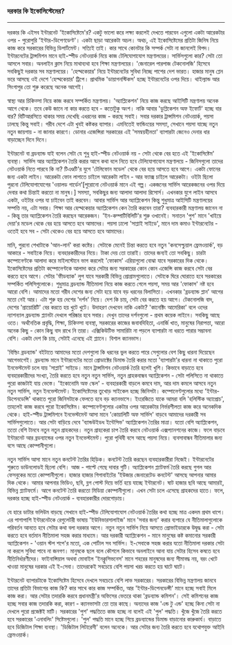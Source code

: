 ### দরকার কি ইকোসিস্টেমের?

---

দরকার কি এইসব ইন্টারনেট 'ইকোসিষ্টেমে'র? একটু ভালো করে লক্ষ্য করলেই দেখতে পারবেন এগুলো একটা আরেকটার ওপর - পুরোপুরি 'ইন্টার-ডিপেণডেণ্ট'। একটা ছাড়া আরেকটা অচল। অথচ, এই ইকোসিষ্টেমের প্রতিটা জিনিষ নিয়ে কাজ করে সরকারের বিভিন্ন ডিপার্টমেন্ট। সত্যিই তাই। কার সাথে কোনটার কি সম্পর্ক সেটা না জানলেই বিপদ। ইন্টারনেটের ট্রান্সমিশন মানে হাই-স্পীড নেটওয়ার্ক নিয়ে কাজ টেলিযোগাযোগ মন্ত্রণালয়ের। সার্ভিসগুলো কার? সেটা তো আসলে সবার। অনলাইন ক্লাস নিয়ে মাথাব্যথা হবে শিক্ষা মন্ত্রণালয়ের। 'জেনারেল পারপাজ টেকনোলজি' হিসেবে সবকিছুই দরকার সব মন্ত্রণালয়ের। 'হেল্থকেয়ার' নিয়ে ইন্টারনেটের সুবিধা নিচ্ছে পাশের দেশ ভারত। হাজার মানুষ প্লেন ভরে আসছে ওই দেশে 'হেল্থকেয়ার' ট্রিপে। প্রাথমিক 'ডায়াগনস্টিকস' হচ্ছে ইন্টারনেটের ওপর দিয়ে। থাইল্যান্ড আর সিংগাপুর তো শুরু করেছে অনেক আগেই। 

স্বাস্থ্য আর চিকিত্‍সা নিয়ে কাজ করবে সম্পর্কিত মন্ত্রণালয়। 'অ্যাপ্লিকেশন' নিয়ে কাজ করছে আইসিটি মন্ত্রণালয় অনেক আগে থেকে। তবে কেউ জানে না কার করতে হবে - কতোটুকু অংশ। নাকি আবার 'ডুপ্লিকেশন অফ ইফোর্ট' হচ্ছে বার বার? বিটিআরসিতে থাকার সময় দেখেছি এধরনের কাজ - করছে সবাই। সবার দরকার ট্রান্সমিশন নেটওয়ার্ক, পয়সা ঢালছে কিন্তু সবাই। গরীব দেশে এটা খুবই কষ্টকর ব্যাপার। এমনিতেই ফান্ডিংয়ের সমস্যা, সেখানে পয়সা যাচ্ছে নতুন নতুন জায়গায় - না জানার কারণে। ডোনার এজেন্সিরা সরকারের এই 'সমন্বয়হীনতা' ব্যাপারটা জেনেও দেনার ধার বাড়াচ্ছেন দিনে দিনে। 

ইন্টারনেট বা ব্রডব্যান্ড যাই বলেন সেটা যে শুধু হাই-স্পীড নেটওয়ার্ক নয় - সেটা থেকে বের হতে এই 'ইকোসিষ্টেম' ব্যবস্থা। সার্ভিস আর অ্যাপ্লিকেশন তৈরি করার আগে কথা বলে নিতে হবে টেলিযোগাযোগ মন্ত্রণালয়ে - জিনিসগুলো তাদের নেটওয়ার্ক নিতে পারবে কি না? টিএণ্ডটি'র যুগে 'টেলিফোন মডেল' থেকে বের হয়ে আসতে হবে আগে। একটা ফোনের জন্য একটা লাইন। আরেকটা ফোন লাগাতে চাইলে আরেকটা লাইন - আর ফ্যাক্স চাইলে আরেকটা। ওইটা ছিলো পুরনো টেলিযোগাযোগের 'ওয়ালড গার্ডেন'\[পুরোনো নেটওয়ার্ক মানে এই গল্প। একজনের সার্ভিস আরেকজনের ওপর দিয়ে দেবার কথা চিন্তাই করতো না মানুষ।\] সমস্যা, সবকিছুর জন্য আলাদা আলাদা রিসোর্স। এখনকার যুগে লাইন আসবে একটা, ওইটার ওপর যা চাইবেন তাই করবেন। আবার সার্ভিস আর অ্যাপ্লিকেশন কিন্তু শুধুমাত্র আইসিটি মন্ত্রণালয়ের সম্পত্তি নয়, এটা সবার। শিক্ষা আর হেল্থকেয়ার অ্যাপ্লিকেশন কেন তৈরি করবেন তারা? ব্যবহারকারী মন্ত্রণালয় জানেন না - কিন্তু তার অ্যাপ্লিকেশন তৈরি করছেন আরেকজন। 'ইন-কম্পাটিবিলিটি'র শুরু ওখানেই। সনাতন 'পুশ' মানে 'খাইয়ে দেয়া'র মডেল থেকে বের হয়ে আসতে হবে আমাদের। পয়সা ঢালো 'সাপ্লাই সাইডে', মানে দাম কমাও ইন্টারনেটের - ওতেই হবে সব - সেটা থেকেও বের হয়ে আসতে হবে আমাদের। 

মানি, পুরনো শেখাটাকে 'আন-লার্ন' করা কষ্টের। সেটাকে মেনেই চিন্তা করতে হবে নতুন 'কনসেপ্চুয়াল ফ্রেমওয়ার্ক', বড় আকারে - সবাইকে নিয়ে। ব্যবহারকারীদের নিয়ে। টাকা দেয় তো তারাই। তাদের জন্যই তো সবকিছু। চারটা কম্পোনেণ্টকে আলাদা করে মাইলস্টোনে ভাগ করলেই 'ফোকাস' এরিয়াগুলো বোঝা যাবে সরকারের দিক থেকে। ইকোসিষ্টেমের প্রতিটা কম্পোনেণ্টকে আলাদা করে সেটার জন্য সরকারের কোন কোন এজেন্সি কাজ করবে সেটা বের করতে হবে আগে। সেটার 'ফীডব্যাক' লুপ যাবে সরকারী বিভিন্ন প্রোগ্রামগুলোতে। সেটাকে ঘিরে ঘোরাতে হবে সরকারের সম্পর্কিত পলিসিগুলোকে। শুধুমাত্র ব্রডব্যান্ড নীতিমালা নিয়ে কাজ করতে গেলে পয়সা, সময় আর 'ফোকাস' নষ্ট হবে আরো বেশি। আমাদের মতো গরীব দেশের জন্য সেটা হয়ে যাবে বড় ধরনের বিলাসিতা। এখনকার 'ব্রডব্যান্ড প্লান' আগের মতো নেই আর। এটা শুরু হয় দেশের 'দর্শন' নিয়ে। দেশ কি চায়, সেটা বের করতে হয় আগে। টেকনোলজি বাদ, দেশের 'প্রায়োরিটি' বের করতে হয় খুটে খুটে।  উদাহরণ দেখবেন নাকি একটা? 'কানেক্টিং আমেরিকা' বলে ওদের ন্যাশন্যাল ব্রডব্যান্ড প্ল্যানটা দেখলে পরিষ্কার হবে সবার। দেখুন তাদের দর্শনগুলো - প্রথম কয়েক লাইনে। সবকিছু আছে ওতে। অর্থনৈতিক প্রবৃদ্ধি, শিক্ষা, চিকিত্‍সা ব্যবস্থা, সরকারের কাজের জবাবদিহিতা, এনার্জি খাত, মানুষের নিরাপত্তা, আরো অনেক কিছু - কোন কিছু বাদ রাখে নি তারা। এক্সিকিউটিভ সামারিটা না পড়লে ব্যাপারটা না ধরতে পারার সম্ভাবনা বেশি। একটা দেশ কি চায়, সেটাই এনেছে এই প্ল্যানে। বিশাল ক্যানভাস।  

'বিল্ডিং ব্রডব্যান্ড' বইটাতে আমাদের মতো দেশগুলো কি ধরনের ভুল করতে পারে সেগুলোর বেশ কিছু ধারনা দিয়েছেন আগেভাগেই। ব্রডব্যান্ড মানে ইন্টারনেটের মতো প্রোডাক্টের ডিমান্ড তৈরি করার মতো 'ব্যাপারটা'র ধারনা না থাকাতে পুরো ইনভেস্টমেন্ট চলে যায় 'সাপ্লাই' সাইডে। মানে ট্রান্সমিশন নেটওয়ার্ক তৈরি হলেই খুশি। কিভাবে বাড়াতে হবে ব্যবহারকারীদের সংখ্যা, তৈরি করতে হবে নতুন নতুন সার্ভিস, নতুন গ্রাহকবান্ধব অ্যাপ্লিকেশন - সেটা পলিসিতে না থাকাতে পুরো কাজটাই যায় ভেস্তে। 'ইকোনোমি অফ স্কেল' - ব্যবহারকারী বাড়লে কমবে দাম, আর দাম কমলে আসবে নতুন নতুন সার্ভিস, নতুন ইনভেস্টমেন্ট। ইকোসিষ্টেমের তুখোড় সাইকেল হচ্ছে জিনিসটা। কম্পোনেণ্টগুলোর মধ্যে 'ইন্টার-ডিপেনডেন্সি' থাকাতে পুরো জিনিসটাকে ফেলতে হবে বড় ক্যানভাসে। ইংরেজিতে যাকে আমরা বলি 'হলিস্টিক অ্যাপ্রোচ', তাহলেই কাজ করবে পুরো ইকোসিষ্টেম। কম্পোনেণ্টগুলোর একটার ওপর আরেকটার নির্ভরশীলতা কাজ করে অনেকদিক থেকে। হাই-স্পীড ট্রান্সমিশনে ইনভেস্টমেন্ট আসা মানে 'কোয়ালিটি অফ সার্ভিস' বাড়বে আমাদের দরকারী সব সার্ভিসগুলোতে। আর সেটা বাড়িয়ে দেবে 'ব্যান্ডউইডধ ইন্টেসিভ' অ্যাপ্লিকেশন তৈরির মাত্রা। যতো বেশি অ্যাপ্লিকেশন, ততো বেশি টানবে নতুন নতুন গ্রাহকদের। নতুন গ্রাহকেরা চাপ তৈরি করবে নেটওয়ার্ক এক্সপ্যানশনের কাজে। ফলে বাড়বে ইন্টারনেট আর ব্রডব্যান্ডের ওপর নতুন ইনভেস্টমেন্ট। পুরো পৃথিবী বসে আছে পয়সা নিয়ে। ব্যবসাবান্ধব নীতিমালার জন্য বসে আছে কোম্পানীগুলো। 

নতুন সার্ভিস আসা মানে নতুন কনটেন্ট তৈরির হিড়িক। কনটেন্ট তৈরি করছেন ব্যবহারকারীরা নিজেই। ইন্টারনেটের শুরুতে ডাউনলোডই ছিলো বেশি। আজ - পাল্টে গেছে দাবার গুটি। অ্যাপ্লিকেশন প্ল্যাটফর্ম তৈরি করছে গুগল আর ফেসবুকের মতো কোম্পানীগুলো। হাজার হাজার গিগাবাইটের 'ইউজার জেনারেটেড কনটেন্ট' আসছে আপনার আমার দিক থেকে। আমার আপনার ভিডিও, ছবি, ব্লগ পোস্ট দিয়ে ভর্তি হয়ে যাচ্ছে ইন্টারনেট। ষাট হাজার ছবি আছে আমারই, বিভিন্ন প্ল্যাটফর্মে। আগে কনটেন্ট তৈরি করতো মিডিয়া কোম্পানীগুলো। এখন সেটা চলে এসেছে গ্রাহকদের হাতে। ফলে, দরকার হচ্ছে হাই-স্পীড নেটওয়ার্ক - ব্যবহারকারীর দোরগোড়ায়।

যে হারে ডাটার ভলিউম বাড়ছে সেখানে হাই-স্পীড টেলিযোগাযোগ নেটওয়ার্ক তৈরির কথা হচ্ছে মাত্র একদম প্রথম ধাপে। এর পাশাপাশি ইন্টারনেটকে রেগুলেটরী ভাষায় 'ইউনিভারসালাইজ' মানে 'সবার জন্য' করার ব্যপারে যে নীতিমালাগুলোকে পরিবর্তন আনতে হবে সেটার কথা বলা দরকার আগে। নতুন নতুন সার্ভিস নিয়ে আসতে প্রোভাইডারকে উদ্বুদ্ধ করা - সেটা করতে হবে বর্তমান নীতিমালা সহজ করার মাধ্যমে। আর দরকারী অ্যাপ্লিকেশন - মানে মানুষের কষ্ট কমানোর সরকারী অ্যাপ্লিকেশন - 'ওয়ান স্টপ শপে'র মতো, এক পোর্টাল সব সার্ভিস। ই-সেবাকে সহজ করার যতো নীতিমালা দরকার সেটা না করলে সুবিধা পাবে না জনগণ। মানুষকে ছলে বলে কৌশলে কিভাবে অনলাইনে আনা যায় সেটার হিসেব কষতে হবে নীতিনির্ধারণীদের। ফাইনান্সিয়াল অথবা মোবাইল  'ইনক্লুসিভনেস' মানে শহরের মানুষদের জন্য সীমাবদ্ধ নয়, বরং খেটে খাওয়া মানুষের দরকার এই ই-সেবা। তাদেরকেই সবচেয়ে বেশি পয়সা খরচ করতে হয় ঘাটে ঘাটে। 

ইন্টারনেট ব্যাপারটাকে ইকোসিষ্টেম হিসেবে দেখলে সবচেয়ে বেশি লাভ সরকারের। সরকারের বিভিন্ন মন্ত্রণালয় জানবে তাদের প্রতিটা বিভাগের কাজ কি? কার সাথে কার কাজ সম্পর্কিত, আর 'ইন্টার-ডিপেনডেন্সী' মানে হচ্ছে সবাই মিলে কাজ করা। আর সেটার তদারকি করবে প্রধানমন্ত্রী'র অফিসের ভেতরে থাকা 'ব্রডব্যান্ড কমিশন'। সেই কমিশনের কাজ হচ্ছে সবার কাজ তদারকি করা, কারণ - ক্যানভাসটা তো তার কাছে। অন্যদের কাজ 'এন্ড টু এন্ড' হচ্ছে কিনা সেটা না দেখলে পুরো প্রজেক্টই মাটি। সরকারের 'পুশ' পদ্ধতিতে কাজ হচ্ছে না বলেই এই 'পুল' পদ্ধতি। খুঁজে খুঁজে তৈরি করতে হবে সরকারের 'এনাবলিং' সিষ্টেমগুলো। 'পুল' পদ্ধতি মানে হচ্ছে গিয়ে ব্রডব্যান্ডের ডিমান্ড বাড়ানোর কারুকার্য। বাড়াতে হবে ডিজিটাল শিক্ষা ব্যবস্থা। 'ডিজিটাল লিটারেসী' বলেন অনেকে। আর সেটার জন্য তৈরি করতে হবে যথোপযুক্ত আইনি ফ্রেমওয়ার্ক। 

